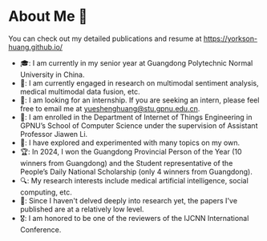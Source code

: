 # About Me 🌟
You can check out my detailed publications and resume at https://yorkson-huang.github.io/
- 🎓: I am currently in my senior year at Guangdong Polytechnic Normal University in China.
- 🧐: I am currently engaged in research on multimodal sentiment analysis, medical multimodal data fusion, etc.
- 💼: I am looking for an internship. If you are seeking an intern, please feel free to email me at yueshenghuang@stu.gpnu.edu.cn.
- 🏫: I am enrolled in the Department of Internet of Things Engineering in GPNU’s School of Computer Science under the supervision of Assistant Professor Jiawen Li.
- 🚀: I have explored and experimented with many topics on my own.
- 🏆: In 2024, I won the Guangdong Provincial Person of the Year (10 winners from Guangdong) and the Student representative of the People’s Daily National Scholarship (only 4 winners from Guangdong).
- 🔍: My research interests include medical artificial intelligence, social computing, etc.
- 📃: Since I haven't delved deeply into research yet, the papers I've published are at a relatively low level.
- 🎖️: I am honored to be one of the reviewers of the IJCNN International Conference. 
